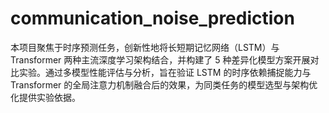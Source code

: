 # communication_noise_prediction
本项目聚焦于时序预测任务，创新性地将长短期记忆网络（LSTM）与 Transformer 两种主流深度学习架构结合，并构建了 5 种差异化模型方案开展对比实验。通过多模型性能评估与分析，旨在验证 LSTM 的时序依赖捕捉能力与 Transformer 的全局注意力机制融合后的效果，为同类任务的模型选型与架构优化提供实验依据。
